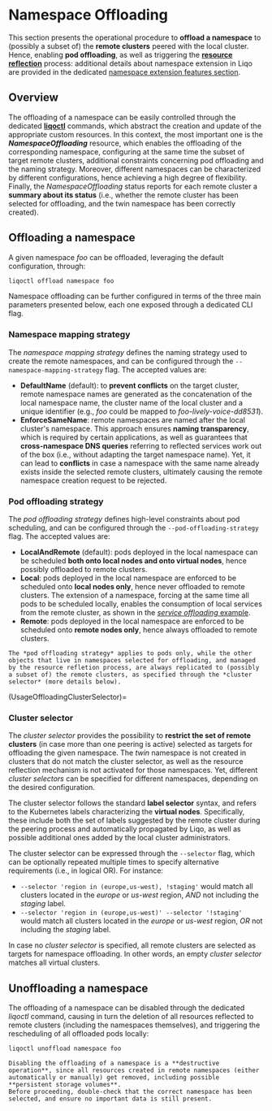 # Namespace Offloading

This section presents the operational procedure to **offload a namespace** to (possibly a subset of) the **remote clusters** peered with the local cluster.
Hence, enabling **pod offloading**, as well as triggering the [**resource reflection**](/usage/reflection) process: additional details about namespace extension in Liqo are provided in the dedicated [namespace extension features section](FeatureOffloadingNamespaceExtension).

## Overview

The offloading of a namespace can be easily controlled through the dedicated **[liqoctl](/installation/liqoctl.md)** commands, which abstract the creation and update of the appropriate custom resources.
In this context, the most important one is the ***NamespaceOffloading*** resource, which enables the offloading of the corresponding namespace, configuring at the same time the subset of target remote clusters, additional constraints concerning pod offloading and the naming strategy.
Moreover, different namespaces can be characterized by different configurations, hence achieving a high degree of flexibility.
Finally, the *NamespaceOffloading* status reports for each remote cluster a **summary about its status** (i.e., whether the remote cluster has been selected for offloading, and the twin namespace has been correctly created).

## Offloading a namespace

A given namespace *foo* can be offloaded, leveraging the default configuration, through:

```bash
liqoctl offload namespace foo
```

Namespace offloading can be further configured in terms of the three main parameters presented below, each one exposed through a dedicated CLI flag.

### Namespace mapping strategy

The *namespace mapping strategy* defines the naming strategy used to create the remote namespaces, and can be configured through the `--namespace-mapping-strategy` flag.
The accepted values are:

* **DefaultName** (default): to **prevent conflicts** on the target cluster, remote namespace names are generated as the concatenation of the local namespace name, the cluster name of the local cluster and a unique identifier (e.g., *foo* could be mapped to *foo-lively-voice-dd8531*).
* **EnforceSameName**: remote namespaces are named after the local cluster's namespace.
This approach ensures **naming transparency**, which is required by certain applications, as well as guarantees that **cross-namespace DNS queries** referring to reflected services work out of the box (i.e., without adapting the target namespace name).
Yet, it can lead to **conflicts** in case a namespace with the same name already exists inside the selected remote clusters, ultimately causing the remote namespace creation request to be rejected.

### Pod offloading strategy

The *pod offloading strategy* defines high-level constraints about pod scheduling, and can be configured through the `--pod-offloading-strategy` flag.
The accepted values are:

* **LocalAndRemote** (default): pods deployed in the local namespace can be scheduled **both onto local nodes and onto virtual nodes**, hence possibly offloaded to remote clusters.
* **Local**: pods deployed in the local namespace are enforced to be scheduled onto **local nodes only**, hence never offloaded to remote clusters.
The extension of a namespace, forcing at the same time all pods to be scheduled locally, enables the consumption of local services from the remote cluster, as shown in the [*service offloading* example](/examples/service-offloading).
* **Remote**: pods deployed in the local namespace are enforced to be scheduled onto **remote nodes only**, hence always offloaded to remote clusters.

```{admonition} Note
The *pod offloading strategy* applies to pods only, while the other objects that live in namespaces selected for offloading, and managed by the resource refletion process, are always replicated to (possibly a subset of) the remote clusters, as specified through the *cluster selector* (more details below).
```

(UsageOffloadingClusterSelector)=

### Cluster selector

The *cluster selector* provides the possibility to **restrict the set of remote clusters** (in case more than one peering is active) selected as targets for offloading the given namespace.
The *twin* namespace is not created in clusters that do not match the cluster selector, as well as the resource reflection mechanism is not activated for those namespaces.
Yet, different *cluster selectors* can be specified for different namespaces, depending on the desired configuration.

The cluster selector follows the standard **label selector** syntax, and refers to the Kubernetes labels characterizing the **virtual nodes**.
Specifically, these include both the set of labels suggested by the remote cluster during the peering process and automatically propagated by Liqo, as well as possible additional ones added by the local cluster administrators.

The cluster selector can be expressed through the `--selector` flag, which can be optionally repeated multiple times to specify alternative requirements (i.e., in logical OR).
For instance:

* `--selector 'region in (europe,us-west), !staging'` would match all clusters located in the *europe* or *us-west* region, *AND* not including the *staging* label.
* `--selector 'region in (europe,us-west)' --selector '!staging'` would match all clusters located in the *europe* or *us-west* region, *OR* not including the *staging* label.

In case no *cluster selector* is specified, all remote clusters are selected as targets for namespace offloading.
In other words, an empty *cluster selector* matches all virtual clusters.

## Unoffloading a namespace

The offloading of a namespace can be disabled through the dedicated *liqoctl* command, causing in turn the deletion of all resources reflected to remote clusters (including the namespaces themselves), and triggering the rescheduling of all offloaded pods locally:

```bash
liqoctl unoffload namespace foo
```

```{warning}
Disabling the offloading of a namespace is a **destructive operation**, since all resources created in remote namespaces (either automatically or manually) get removed, including possible **persistent storage volumes**.
Before proceeding, double-check that the correct namespace has been selected, and ensure no important data is still present.
```
